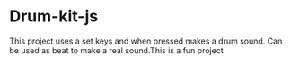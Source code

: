 # Drum-kit-js
This project uses a set keys and when pressed makes a drum sound. Can be used as beat to make a real sound.This is a fun project
